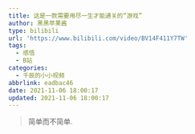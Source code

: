 ```yaml
---
title: 这是一款需要用尽一生才能通关的“游戏”
author: 黑黑苹果酱
type: bilibili
url: 'https://www.bilibili.com/video/BV14F411Y7TW'
tags:
  - 感悟
  - B站
categories:
  - 千辰的小小视频
abbrlink: eadbac46
date: 2021-11-06 18:00:17
updated: 2021-11-06 18:00:17
---
```


> 简单而不简单.

<!-- more -->
